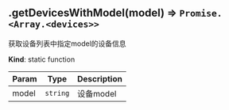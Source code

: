 <a name="module_miot/host/ui.getDevicesWithModel"></a>

## .getDevicesWithModel(model) ⇒ <code>Promise.&lt;Array.&lt;devices&gt;&gt;</code>
获取设备列表中指定model的设备信息

**Kind**: static function  

| Param | Type | Description |
| --- | --- | --- |
| model | <code>string</code> | 设备model |

